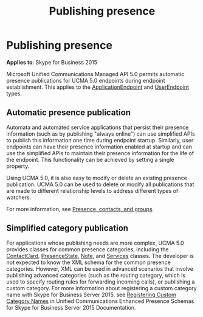 ﻿---
title: Publishing presence
TOCTitle: Publishing presence
ms:assetid: 49504cd7-0dc0-4bee-9a28-1a81e33c69a2
ms:mtpsurl: https://msdn.microsoft.com/en-us/library/Dn465950(v=office.16)
ms:contentKeyID: 65239832
ms.date: 07/27/2015
mtps_version: v=office.16
---

# Publishing presence


**Applies to**: Skype for Business 2015

Microsoft Unified Communications Managed API 5.0 permits automatic presence publications for UCMA 5.0 endpoints during endpoint establishment. This applies to the [ApplicationEndpoint](https://docs.microsoft.com/dotnet/api/microsoft.rtc.collaboration.applicationendpoint?view=ucma-api) and [UserEndpoint](https://docs.microsoft.com/dotnet/api/microsoft.rtc.collaboration.userendpoint?view=ucma-api) types.

## Automatic presence publication

Automata and automated service applications that persist their presence information (such as by publishing "always online") can use simplified APIs to publish this information one time during endpoint startup. Similarly, user endpoints can have their presence information enabled at startup and can use the simplified APIs to maintain their presence information for the life of the endpoint. This functionality can be achieved by setting a single property.

Using UCMA 5.0, it is also easy to modify or delete an existing presence publication. UCMA 5.0 can be used to delete or modify all publications that are made to different relationship levels to address different types of watchers.

For more information, see [Presence, contacts, and groups](presence-contacts-and-groups.md).

## Simplified category publication

For applications whose publishing needs are more complex, UCMA 5.0 provides classes for common presence categories, including the [ContactCard](https://msdn.microsoft.com/en-us/library/hh382040\(v=office.16\)), [PresenceState](https://msdn.microsoft.com/en-us/library/hh350296\(v=office.16\)), [Note](https://msdn.microsoft.com/en-us/library/hh382265\(v=office.16\)), and [Services](https://msdn.microsoft.com/en-us/library/hh385140\(v=office.16\)) classes. The developer is not expected to know the XML schema for the common presence categories. However, XML can be used in advanced scenarios that involve publishing advanced categories (such as the routing category, which is used to specify routing rules for forwarding incoming calls), or publishing a custom category. For more information about registering a custom category name with Skype for Business Server 2015, see [Registering Custom Category Names](https://msdn.microsoft.com/en-us/library/hh380075\(v=office.15\)) in Unified Communications Enhanced Presence Schemas for Skype for Business Server 2015 Documentation.

